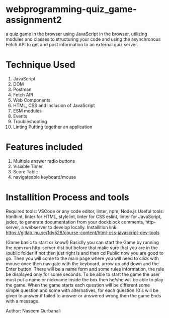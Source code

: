 # webprogramming-quiz_game-assignment2
a quiz game in the browser using JavaScript in the browser, utilizing modules and classes to structuring your code and using the asynchronous Fetch API to get and post information to an external quiz server. 

# Technique Used
1. JavaScript
2. DOM
3. Postman
4. Fetch API
5. Web Components
6. HTML, CSS and inclusion of JavaScript
7. ESM modules
8. Events
9. Troubleshooting
10. Linting
Putting together an application

# Features included
1. Multiple answer radio buttons
2. Visiable Timer
3. Score Table
4. navigateable keyboard/mouse

# Installition Process and tools

Required tools: VSCode or any code editor, linter, npm, Node.js
Useful tools: htmlhint, linter for HTML, stylelint, linter for CSS
eslint, linter for JavaScript, jsdoc, to generate documentation from your dockblock comments, http-server, a webserver to develop locally.
Installition link: https://gitlab.lnu.se/1dv528/course-content/html-css-javascript-dev-tools

(Game basic to start or know!)
Basiclly you can start the Game by running the npm run http-server dist but before that make sure that you are in the /public folder if not then just right ls and then cd Public now you are good to go.
Then you will come to the main page where you will need to click with mouse once then navigate with the keyboard, arrow up and down and the Enter button.
There will be a name form and some rules information, the rule be displayed only for some seconds.
To be able to start the game the user must put a name or nickname inside the box then he/she will be able to play the game.
When the game starts each question will be different some simple question and some with alternatives, for each question 10 s will be given to answer if failed to answer or answered wrong then the game Ends with a message.

Author: Naseem Qurbanali